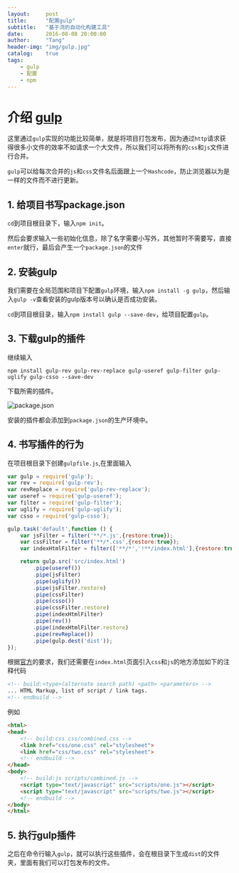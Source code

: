 ```yaml
---
layout:     post
title:      "配置gulp"
subtitle:   "基于流的自动化构建工具"
date:       2016-08-08 20:00:00
author:     "Tang"
header-img: "img/gulp.jpg"
catalog:    true
tags:
    - gulp
    - 配置
    - npm
---
```


# 介绍 [gulp](http://www.gulpjs.com.cn/)

这里通过`gulp`实现的功能比较简单，就是将项目打包发布，因为通过`http`请求获得很多小文件的效率不如请求一个大文件，所以我们可以将所有的`css`和`js`文件进行合并。

`gulp`可以给每次合并的`js`和`css`文件名后面跟上一个`Hashcode`，防止浏览器以为是一样的文件而不进行更新。

## 1. 给项目书写package.json

`cd`到项目根目录下，输入`npm init`。

然后会要求输入一些初始化信息，除了名字需要小写外，其他暂时不需要写，直接`enter`就行，最后会产生一个`package.json`的文件 

## 2. 安装gulp

我们需要在全局范围和项目下配置`gulp`环境，输入`npm install -g gulp`，然后输入`gulp -v`查看安装的gulp版本号以确认是否成功安装。

`cd`到项目根目录，输入`npm install gulp --save-dev`，给项目配置`gulp`。

## 3. 下载gulp的插件

继续输入

```
npm install gulp-rev gulp-rev-replace gulp-useref gulp-filter gulp-uglify gulp-csso --save-dev
```
下载所需的插件。

![package.json](../../../../img/gulp/gulp1.jpg)

安装的插件都会添加到`package.json`的生产环境中。

## 4. 书写插件的行为

在项目根目录下创建`gulpfile.js`,在里面输入

```javascript
var gulp = require('gulp');
var rev = require('gulp-rev');
var revReplace = require('gulp-rev-replace');
var useref = require('gulp-useref');
var filter = require('gulp-filter');
var uglify = require('gulp-uglify');
var csso = require('gulp-csso');

gulp.task('default',function () {
    var jsFilter = filter('**/*.js',{restore:true});
    var cssFilter = filter('**/*.css',{restore:true});
    var indexHtmlFilter = filter(['**/*','!**/index.html'],{restore:true});

    return gulp.src('src/index.html')
        .pipe(useref())
        .pipe(jsFilter)
        .pipe(uglify())
        .pipe(jsFilter.restore)
        .pipe(cssFilter)
        .pipe(csso())
        .pipe(cssFilter.restore)
        .pipe(indexHtmlFilter)
        .pipe(rev())
        .pipe(indexHtmlFilter.restore)
        .pipe(revReplace())
        .pipe(gulp.dest('dist'));
});
```

根据[官方](https://www.npmjs.com/package/gulp-useref)的要求，我们还需要在`index.html`页面引入`css`和`js`的地方添加如下的注释代码

```html
<!-- build:<type>(alternate search path) <path> <parameters> -->
... HTML Markup, list of script / link tags.
<!-- endbuild -->
```

例如

```html
<html>
<head>
    <!-- build:css css/combined.css -->
    <link href="css/one.css" rel="stylesheet">
    <link href="css/two.css" rel="stylesheet">
    <!-- endbuild -->
</head>
<body>
    <!-- build:js scripts/combined.js -->
    <script type="text/javascript" src="scripts/one.js"></script> 
    <script type="text/javascript" src="scripts/two.js"></script> 
    <!-- endbuild -->
</body>
</html>
```

## 5. 执行gulp插件

之后在命令行输入`gulp`，就可以执行这些插件，会在根目录下生成`dist`的文件夹，里面有我们可以打包发布的文件。

